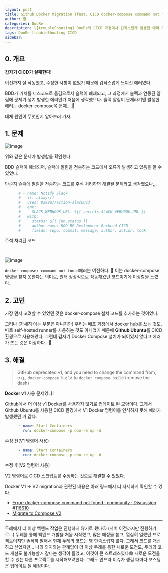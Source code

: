 ```yaml
---
layout: post
title: Github Docker Migration (feat. CICD docker-compose command not found)
author: 팜
categories: DooRe
description: \[troubleShooting] DooRe의 CICD 과정엑서 갑작스럽게 발생한 에러 해결 과정
tags: DooRe troubleShooting CICD
sidebar:
---
```


## 0. 개요

**갑자기 CICD가 실패한다!**

이전까지 잘 작동했고, 수정한 사항이 없었기 때문에 갑작스럽게 느껴진 에러였다.

BDD가 거처를 디스코드로 옮김으로서 슬랙이 폐쇄되고, 그 과정에서 슬랙과 연동된 알림에 문제가 생겨 발생한 에러인가 처음에 생각했으나. 슬랙 알림이 문제라기엔 발생한 에러는 docker-compose쪽 문제….🤔

대체 원인이 무엇인지 알아보러 가자.

## 1. 문제

![image](https://github.com/user-attachments/assets/8e0c8dc9-4145-408d-ae28-eca2ec9bbaa2)

위와 같은 문제가 발생함을 확인했다. 

BDD 슬랙이 폐쇄되어, 슬랙에 알림을 전송하는 코드에서 오류가 발생하고 있음을 알 수 있었다. 

단순히 슬랙에 알림을 전송하는 코드를 주석 처리하면 해결될 문제라고 생각했으나,,,


```yml
      # - name: Notify Slack
      #   if: always()
      #   uses: 8398a7/action-slack@v3
      #   env:
      #     SLACK_WEBHOOK_URL: ${{ secrets.SLACK_WEBHOOK_URL }}
      #   with:
      #     status: ${{ job.status }}
      #     author_name: DOO_RE Devlopment Backend CICD
      #     fields: repo, commit, message, author, action, took
```
<cap>주석 처리된 코드</cap><br>

<br>


![image](https://github.com/user-attachments/assets/18643b22-da32-47c6-9d1f-a2dc5dc8d1f1)

`docker-compose: command not found`에러는 여전하다. 🤔
이는 docker-compose 명령을 찾지 못한다는 의미로, 원래 정상적으로 작동해왔던 코드이기에 이상함을 느꼈다. 

## 2. 고민

가장 먼저 고려할 수 있었던 것은 docker-compose 설치 코드를 추가하는 것이었다. 

그러나 (자세히 아는 부분은 아니지만) 우리는 배포 과정에서 docker hub를 쓰는 것도, 따로 self-hosted runner를 사용하는 것도 아니었기 때문에 **Github Ubuntu**를 CICD환경으로 사용해왔다. 그런데 갑자기 Docker Compose 설치가 되어있지 않다고 에러가 뜨는 것은 이상하다…🫤

## 3. 해결

> GitHub deprecated v1, and you need to change the command from, e.g., `docker-compose build` to `docker compose build` (remove the dash)


**Docker v1** 사용 문제였다!

 Github에서 더 이상 v1 Docker를 사용하지 않기로 업데이트 된 모양이다. 그래서 Github Ubuntu를 사용한 CICD 환경에서 V1 Docker 명령어를 인식하지 못해 에러가 발생했던 거 같다.

```yml
      - name: Start Containers
        run: docker-compose -p doo-re up -d
```
<cap>수정 전(V1 명령어 사용)</cap><br>

```yml
      - name: Start Containers
        run: docker compose -p doo-re up -d
```
<cap>수정 후(V2 명령어 사용)</cap><br>

V2 명령어로 CICD 스크립트를 수정하는 것으로 해결할 수 있었다. 

Docker V1 → V2 migration과 관련된 내용은 아래 링크에서 더 자세하게 확인할 수 있다. 

- [Error: docker-compose command not found · community · Discussion #116610](https://github.com/orgs/community/discussions/116610)
- [Migrate to Compose V2](https://docs.docker.com/compose/migrate/)

---

두레에서 더 이상 백엔드 작업은 진행하지 않기로 했다😥 (서버 이전까지만 진행하기로...)
두레를 통해 백엔드 개발을 처음 시작했고, 많은 애정을 쏟고, 열심히 일했던 프로젝트이지만 솔직히 말해서 현재 두레의 코드는 영 만족스럽지 않다.
그래서 코드를 개선하고 싶었지만... 나의 의지와는 관계없이 더 이상 두레를 통한 새로운 도전도, 두레의 코드 개선도 불가능할거 같다는 생각이 들었고, 이것이 큰 스트레스였다😅
새로운 도전을 할 수 있는 다른 프로젝트를 시작해보려한다. 
그래도 인프라 이슈가 생길 때마다 포스팅은 업데이트 될 예정이다.
